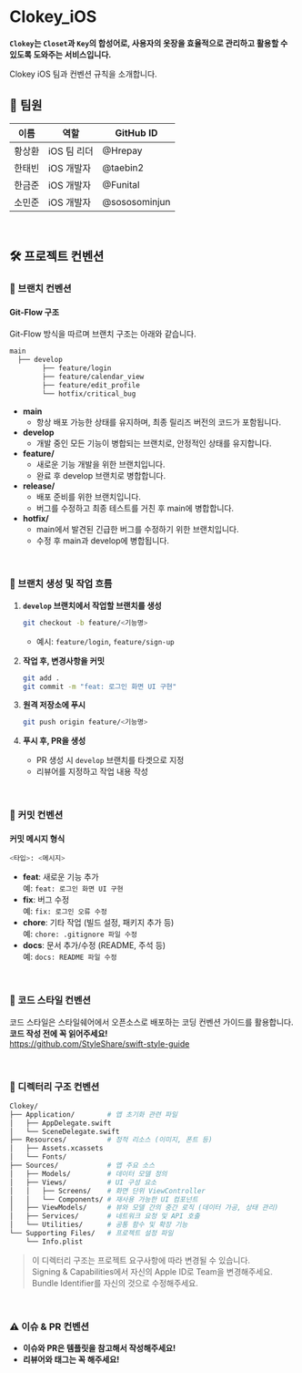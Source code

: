 # Clokey_iOS
**`Clokey`는 `Closet`과 `Key`의 합성어로, 사용자의 옷장을 효율적으로 관리하고 활용할 수 있도록 도와주는 서비스입니다.**

Clokey iOS 팀과 컨벤션 규칙을 소개합니다.


## 👥 팀원
| 이름          | 역할              | GitHub ID           |
|---------------|-------------------|---------------------|
| 황상환         | iOS 팀 리더       | @Hrepay |
| 한태빈         | iOS 개발자        | @taebin2 |
| 한금준         | iOS 개발자        | @Funital |
| 소민준         | iOS 개발자        | @sososominjun |

<br>

## 🛠 프로젝트 컨벤션

### 🌿 브랜치 컨벤션
#### **Git-Flow 구조**
Git-Flow 방식을 따르며 브랜치 구조는 아래와 같습니다.
```zsh
main
  ├── develop
        ├── feature/login
        ├── feature/calendar_view
        ├── feature/edit_profile
        └── hotfix/critical_bug
```
-  **main** 
	- 항상 배포 가능한 상태를 유지하며, 최종 릴리즈 버전의 코드가 포함됩니다. 
-  **develop** 
	- 개발 중인 모든 기능이 병합되는 브랜치로, 안정적인 상태를 유지합니다. 
-  **feature/** 
	- 새로운 기능 개발을 위한 브랜치입니다.
	- 완료 후 develop 브랜치로 병합합니다. 
-  **release/** 
	- 배포 준비를 위한 브랜치입니다. 
	- 버그를 수정하고 최종 테스트를 거친 후 main에 병합합니다. 
- **hotfix/** 
	- main에서 발견된 긴급한 버그를 수정하기 위한 브랜치입니다. 
	- 수정 후 main과 develop에 병합됩니다.

<br>

### 🔧 브랜치 생성 및 작업 흐름
1. **`develop` 브랜치에서 작업할 브랜치를 생성**
	```zsh
	git checkout -b feature/<기능명>
	```
	- 예시: `feature/login`, `feature/sign-up`
	
2. **작업 후, 변경사항을 커밋**
	```zsh
	git add . 
	git commit -m "feat: 로그인 화면 UI 구현"
	```
3. **원격 저장소에 푸시**
	```zsh
	git push origin feature/<기능명>
	```
4. **푸시 후, PR을 생성**
	- PR 생성 시 `develop` 브랜치를 타겟으로 지정
	- 리뷰어를 지정하고 작업 내용 작성
<br>

### 💬 커밋 컨벤션

#### **커밋 메시지 형식**
```zsh
<타입>: <메시지>
```
-   **feat**: 새로운 기능 추가  
    예:  `feat: 로그인 화면 UI 구현`
-   **fix**: 버그 수정  
    예:  `fix: 로그인 오류 수정`
-   **chore**: 기타 작업 (빌드 설정, 패키지 추가 등)  
    예:  `chore: .gitignore 파일 수정`
- **docs**: 문서 추가/수정 (README, 주석 등)  
예: `docs: README 파일 수정`

<br>

### 🧹 코드 스타일 컨벤션
코드 스타일은 스타일쉐어에서 오픈소스로 배포하는 코딩 컨벤션 가이드를 활용합니다. <br> **코드 작성 전에 꼭 읽어주세요!** <br>
https://github.com/StyleShare/swift-style-guide

<br>

### 📂 디렉터리 구조 컨벤션
```zsh
Clokey/
├── Application/        # 앱 초기화 관련 파일
│   ├── AppDelegate.swift
│   └── SceneDelegate.swift
├── Resources/          # 정적 리소스 (이미지, 폰트 등)
│   ├── Assets.xcassets
│   └── Fonts/
├── Sources/            # 앱 주요 소스
│   ├── Models/         # 데이터 모델 정의
│   ├── Views/          # UI 구성 요소
│   │   ├── Screens/    # 화면 단위 ViewController
│   │   └── Components/ # 재사용 가능한 UI 컴포넌트
│   ├── ViewModels/     # 뷰와 모델 간의 중간 로직 (데이터 가공, 상태 관리)
│   ├── Services/       # 네트워크 요청 및 API 호출
│   └── Utilities/      # 공통 함수 및 확장 기능
└── Supporting Files/   # 프로젝트 설정 파일
    └── Info.plist
```
> 이 디렉터리 구조는 프로젝트 요구사항에 따라 변경될 수 있습니다. <br>
> Signing & Capabilities에서 자신의 Apple ID로 Team을 변경해주세요. <br>
> Bundle Identifier를 자신의 것으로 수정해주세요. <br>

<br>

### ⚠️ 이슈 & PR 컨벤션
- **이슈와 PR은 템플릿을 참고해서 작성해주세요!**
- **리뷰어와 태그는 꼭 해주세요!**
